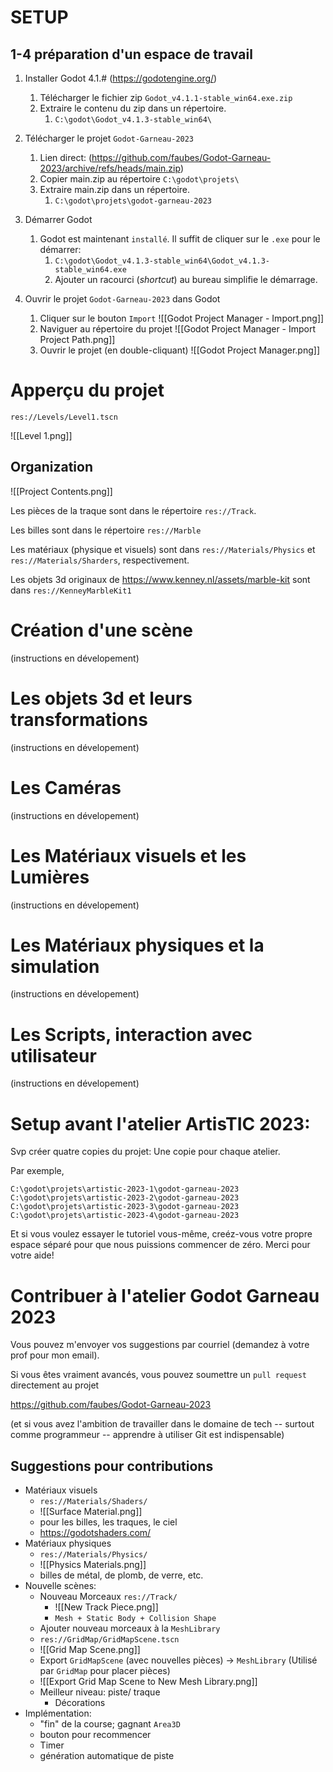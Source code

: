 SETUP
========
1-4 préparation d'un espace de travail
--------------

1. Installer Godot 4.1.# (https://godotengine.org/)
	1. Télécharger le fichier zip `Godot_v4.1.1-stable_win64.exe.zip`
	2. Extraire le contenu du zip dans un répertoire.
		1. `C:\godot\Godot_v4.1.3-stable_win64\`

2. Télécharger le projet `Godot-Garneau-2023` 
	1. Lien direct: (https://github.com/faubes/Godot-Garneau-2023/archive/refs/heads/main.zip)
	2. Copier main.zip au répertoire `C:\godot\projets\`
	3. Extraire main.zip dans un répertoire.
		1. `C:\godot\projets\godot-garneau-2023`

3. Démarrer Godot
	1. Godot est maintenant `installé`. Il suffit de cliquer sur le `.exe` pour le démarrer:
		1. `C:\godot\Godot_v4.1.3-stable_win64\Godot_v4.1.3-stable_win64.exe`
		2. Ajouter un racourci (_shortcut_) au bureau simplifie le démarrage.

4. Ouvrir le projet `Godot-Garneau-2023` dans Godot
	1. Cliquer sur le bouton `Import` ![[Godot Project Manager - Import.png]]
	2. Naviguer au répertoire du projet ![[Godot Project Manager - Import Project Path.png]]
	3. Ouvrir le projet (en double-cliquant) ![[Godot Project Manager.png]]


Apperçu du projet
========

`res://Levels/Level1.tscn`

![[Level 1.png]]

Organization
-------------

![[Project Contents.png]]

Les pièces de la traque sont dans le répertoire `res://Track`.  

Les billes sont dans le répertoire `res://Marble`

Les matériaux (physique et visuels) sont dans `res://Materials/Physics` et `res://Materials/Sharders`, respectivement.

Les objets 3d originaux de https://www.kenney.nl/assets/marble-kit sont dans `res://KenneyMarbleKit1`

Création d'une scène
========

(instructions en dévelopement)

Les objets 3d et leurs transformations
==========

(instructions en dévelopement)

Les Caméras
==========

(instructions en dévelopement)

Les Matériaux visuels et les Lumières
===========

(instructions en dévelopement)

Les Matériaux physiques et la simulation
===========

(instructions en dévelopement)

Les Scripts, interaction avec utilisateur
===========

(instructions en dévelopement)



Setup avant l'atelier ArtisTIC 2023: 
==========
Svp créer quatre copies du projet: Une copie pour chaque atelier. 

Par exemple,

`C:\godot\projets\artistic-2023-1\godot-garneau-2023`
`C:\godot\projets\artistic-2023-2\godot-garneau-2023`
`C:\godot\projets\artistic-2023-3\godot-garneau-2023`
`C:\godot\projets\artistic-2023-4\godot-garneau-2023`

Et si vous voulez essayer le tutoriel vous-même, creéz-vous votre propre espace séparé pour que nous puissions commencer de zéro. Merci pour votre aide!

Contribuer à l'atelier Godot Garneau 2023
===========

Vous pouvez m'envoyer vos suggestions par courriel (demandez à votre prof  pour mon email).

Si vous êtes vraiment avancés, vous pouvez soumettre un `pull request` directement au projet

https://github.com/faubes/Godot-Garneau-2023 

(et si vous avez l'ambition de travailler dans le domaine de tech -- surtout comme programmeur --  apprendre à utiliser Git est indispensable)

Suggestions pour contributions
------------------

- Matériaux visuels
	- `res://Materials/Shaders/` 
	- ![[Surface Material.png]]
	- pour les billes, les traques, le ciel
	- https://godotshaders.com/
- Matériaux physiques 
	- `res://Materials/Physics/`
	- ![[Physics Materials.png]]
	- billes de métal, de plomb, de verre, etc.
- Nouvelle scènes:
	- Nouveau Morceaux  `res://Track/`
		- ![[New Track Piece.png]]
		- `Mesh + Static Body + Collision Shape`
	- Ajouter nouveau morceaux à la `MeshLibrary`
	- `res://GridMap/GridMapScene.tscn`
	- ![[Grid Map Scene.png]]
	- Export `GridMapScene` (avec nouvelles pièces) -> `MeshLibrary` (Utilisé par `GridMap` pour placer pièces)
	- ![[Export Grid Map Scene to New Mesh Library.png]]
	- Meilleur niveau: piste/ traque
		- Décorations
- Implémentation:
	- "fin" de la course; gagnant `Area3D`
	- bouton pour recommencer
	- Timer
	- génération automatique de piste
